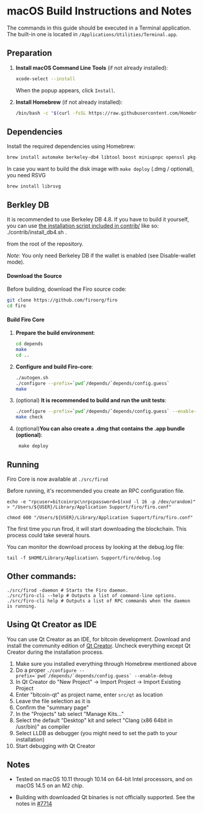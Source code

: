macOS Build Instructions and Notes
====================================
The commands in this guide should be executed in a Terminal application.
The built-in one is located in `/Applications/Utilities/Terminal.app`.

## Preparation
1. **Install macOS Command Line Tools** (if not already installed):
   ```bash
   xcode-select --install
   ```
   When the popup appears, click `Install`.


2. **Install Homebrew** (if not already installed):
   ```bash
   /bin/bash -c "$(curl -fsSL https://raw.githubusercontent.com/Homebrew/install/HEAD/install.sh)"
   ```

## Dependencies
Install the required dependencies using Homebrew:
```bash
brew install automake berkeley-db4 libtool boost miniupnpc openssl pkg-config protobuf python qt libevent qrencode python-setuptools m4
```


In case you want to build the disk image with `make deploy` (.dmg / optional), you need RSVG

    brew install librsvg
      
Berkley DB
------------------------
It is recommended to use Berkeley DB 4.8. If you have to build it yourself, you can use [the installation script included in contrib/](https://github.com/bitcoin/bitcoin/blob/master/contrib/install_db4.sh) like so:
    ./contrib/install_db4.sh .

from the root of the repository.

*Note*: You only need Berkeley DB if the wallet is enabled (see Disable-wallet mode).

#### Download the Source
Before building, download the Firo source code:
```bash
git clone https://github.com/firoorg/firo
cd firo
```

#### Build Firo Core
1. **Prepare the build environment**:
   ```bash
   cd depends
   make
   cd ..
   ```

2. **Configure and build Firo-core**:
   ```bash
   ./autogen.sh
   ./configure --prefix=`pwd`/depends/`depends/config.guess`
   make
   ```

3. (optional) **It is recommended to build and run the unit tests**:

   ```bash
   ./configure --prefix=`pwd`/depends/`depends/config.guess` --enable-tests
   make check
   ```
        
4. (optional)**You can also create a .dmg that contains the .app bundle (optional)**:

        make deploy


Running
-------

Firo Core is now available at `./src/firod`

Before running, it's recommended you create an RPC configuration file.

    echo -e "rpcuser=bitcoinrpc\nrpcpassword=$(xxd -l 16 -p /dev/urandom)" > "/Users/${USER}/Library/Application Support/firo/firo.conf"

    chmod 600 "/Users/${USER}/Library/Application Support/firo/firo.conf"

The first time you run firod, it will start downloading the blockchain. This process could take several hours.

You can monitor the download process by looking at the debug.log file:

    tail -f $HOME/Library/Application\ Support/firo/debug.log

Other commands:
-------

    ./src/firod -daemon # Starts the Firo daemon.
    ./src/firo-cli --help # Outputs a list of command-line options.
    ./src/firo-cli help # Outputs a list of RPC commands when the daemon is running.

Using Qt Creator as IDE
------------------------
You can use Qt Creator as an IDE, for bitcoin development.
Download and install the community edition of [Qt Creator](https://www.qt.io/download/).
Uncheck everything except Qt Creator during the installation process.

1. Make sure you installed everything through Homebrew mentioned above
2. Do a proper  ``` ./configure --prefix=`pwd`/depends/`depends/config.guess` --enable-debug   ```
3. In Qt Creator do "New Project" -> Import Project -> Import Existing Project
4. Enter "bitcoin-qt" as project name, enter `src/qt` as location
5. Leave the file selection as it is
6. Confirm the "summary page"
7. In the "Projects" tab select "Manage Kits..."
8. Select the default "Desktop" kit and select "Clang (x86 64bit in /usr/bin)" as compiler
9. Select LLDB as debugger (you might need to set the path to your installation)
10. Start debugging with Qt Creator

Notes
-----

* Tested on macOS 10.11 through 10.14 on 64-bit Intel processors, and on macOS 14.5 on an M2 chip.

* Building with downloaded Qt binaries is not officially supported. See the notes in [#7714](https://github.com/bitcoin/bitcoin/issues/7714)